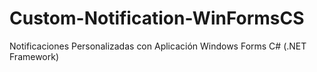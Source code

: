 # Custom-Notification-WinFormsCS
Notificaciones Personalizadas con Aplicación Windows Forms C# (.NET Framework)
